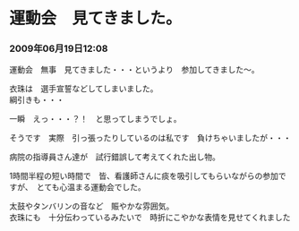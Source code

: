 # 運動会　見てきました。
### 2009年06月19日12:08

運動会　無事　見てきました・・・というより　参加してきました～。

衣珠は　選手宣誓などしてしまいました。  
綱引きも・・・

一瞬　えっ・・・？！　と思ってしまうでしょ。

そうです　実際　引っ張ったりしているのは私です　負けちゃいましたが・・・

病院の指導員さん達が　試行錯誤して考えてくれた出し物。

1時間半程の短い時間で　皆、看護師さんに痰を吸引してもらいながらの参加ですが、　とても心温まる運動会でした。

太鼓やタンバリンの音など　賑やかな雰囲気。  
衣珠にも　十分伝わっているみたいで　時折にこやかな表情を見せてくれました